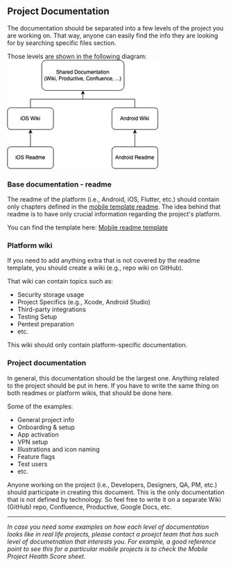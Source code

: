 ## Project Documentation

The documentation should be separated into a few levels of the project you are working on. That way, anyone can easily find the info they are looking for by searching specific files section.

Those levels are shown in the following diagram:
![](/img/project_documentation/documentation_chart.png)

### Base documentation - readme
The readme of the platform (i.e., Android, iOS, Flutter, etc.) should contain only chapters defined in the [mobile template readme](https://github.com/infinum/mobile-readme-template). The idea behind that readme is to have only crucial information regarding the project's platform.

You can find the template here: [Mobile readme template](https://github.com/infinum/mobile-readme-template)

### Platform wiki
If you need to add anything extra that is not covered by the readme template, you should create a wiki (e.g., repo wiki on GitHub). 

That wiki can contain topics such as:
- Security storage usage
- Project Specifics (e.g., Xcode, Android Studio)
- Third-party integrations
- Testing Setup
- Pentest preparation
- etc.

This wiki should only contain platform-specific documentation.

### Project documentation
In general, this documentation should be the largest one. Anything related to the project should be put in here. If you have to write the same thing on both readmes or platform wikis, that should be done here.

Some of the examples:
- General project info
- Onboarding & setup
- App activation
- VPN setup
- Illustrations and icon naming
- Feature flags
- Test users
- etc.

Anyone working on the project (i.e., Developers, Designers, QA, PM, etc.) should participate in creating this document. 
This is the only documentation that is not defined by technology. So feel free to write it on a separate Wiki (GitHub) repo, Confluence, Productive, Google Docs, etc.

---
*In case you need some examples on how each level of documentation looks like in real life projects, please contact a proejct team that has such level of documetnation that interests you. For example, a good reference point to see this for a particular mobile projects is to check the Mobile Project Health Score sheet.*
